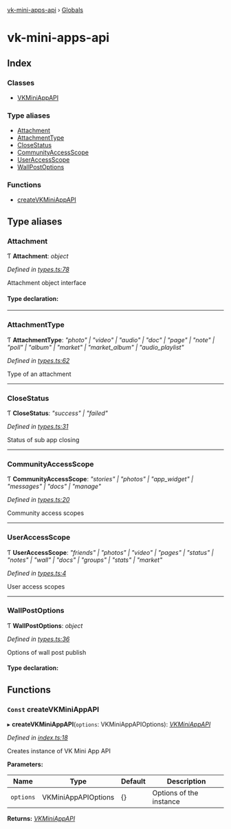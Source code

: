 [vk-mini-apps-api](README.md) › [Globals](globals.md)

# vk-mini-apps-api

## Index

### Classes

* [VKMiniAppAPI](classes/vkminiappapi.md)

### Type aliases

* [Attachment](globals.md#attachment)
* [AttachmentType](globals.md#attachmenttype)
* [CloseStatus](globals.md#closestatus)
* [CommunityAccessScope](globals.md#communityaccessscope)
* [UserAccessScope](globals.md#useraccessscope)
* [WallPostOptions](globals.md#wallpostoptions)

### Functions

* [createVKMiniAppAPI](globals.md#const-createvkminiappapi)

## Type aliases

###  Attachment

Ƭ **Attachment**: *object*

*Defined in [types.ts:78](https://github.com/VKCOM/vk-mini-apps-api/blob/1475de4/src/types.ts#L78)*

Attachment object interface

#### Type declaration:

___

###  AttachmentType

Ƭ **AttachmentType**: *"photo" | "video" | "audio" | "doc" | "page" | "note" | "poll" | "album" | "market" | "market_album" | "audio_playlist"*

*Defined in [types.ts:62](https://github.com/VKCOM/vk-mini-apps-api/blob/1475de4/src/types.ts#L62)*

Type of an attachment

___

###  CloseStatus

Ƭ **CloseStatus**: *"success" | "failed"*

*Defined in [types.ts:31](https://github.com/VKCOM/vk-mini-apps-api/blob/1475de4/src/types.ts#L31)*

Status of sub app closing

___

###  CommunityAccessScope

Ƭ **CommunityAccessScope**: *"stories" | "photos" | "app_widget" | "messages" | "docs" | "manage"*

*Defined in [types.ts:20](https://github.com/VKCOM/vk-mini-apps-api/blob/1475de4/src/types.ts#L20)*

Community access scopes

___

###  UserAccessScope

Ƭ **UserAccessScope**: *"friends" | "photos" | "video" | "pages" | "status" | "notes" | "wall" | "docs" | "groups" | "stats" | "market"*

*Defined in [types.ts:4](https://github.com/VKCOM/vk-mini-apps-api/blob/1475de4/src/types.ts#L4)*

User access scopes

___

###  WallPostOptions

Ƭ **WallPostOptions**: *object*

*Defined in [types.ts:36](https://github.com/VKCOM/vk-mini-apps-api/blob/1475de4/src/types.ts#L36)*

Options of wall post publish

#### Type declaration:

## Functions

### `Const` createVKMiniAppAPI

▸ **createVKMiniAppAPI**(`options`: VKMiniAppAPIOptions): *[VKMiniAppAPI](classes/vkminiappapi.md)*

*Defined in [index.ts:18](https://github.com/VKCOM/vk-mini-apps-api/blob/1475de4/src/index.ts#L18)*

Creates instance of VK Mini App API

**Parameters:**

Name | Type | Default | Description |
------ | ------ | ------ | ------ |
`options` | VKMiniAppAPIOptions |  {} | Options of the instance  |

**Returns:** *[VKMiniAppAPI](classes/vkminiappapi.md)*
